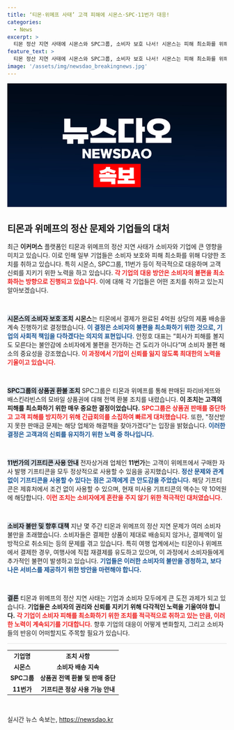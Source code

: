 ```yaml
---
title: ‘티몬·위메프 사태’ 고객 피해에 시몬스·SPC·11번가 대응!
categories:
  - News
excerpt: >
  티몬 정산 지연 사태에 시몬스와 SPC그룹, 소비자 보호 나서! 시몬스는 피해 최소화를 위해 배송을 완료하고, SPC는 상품권 전액 환불을 결정. 고객의 불안 해소를 위해 발빠르게 대응하는 기업들의 행보가 주목받고 있다!
feature_text: >
  티몬 정산 지연 사태에 시몬스와 SPC그룹, 소비자 보호 나서! 시몬스는 피해 최소화를 위해 배송을 완료하고, SPC는 상품권 전액 환불을 결정. 고객의 불안 해소를 위해 발빠르게 대응하는 기업들의 행보가 주목받고 있다!
image: '/assets/img/newsdao_breakingnews.jpg'
---
```


<p><img src="/assets/img/newsdao_breakingnews.jpg" alt="koreaapp 속보" /></p>

<h2 data-ke-size="size26">티몬과 위메프의 정산 문제와 기업들의 대처</h2>

<p data-ke-size="size16">최근 <b>이커머스</b> 플랫폼인 티몬과 위메프의 정산 지연 사태가 소비자와 기업에 큰 영향을 미치고 있습니다. 이로 인해 일부 기업들은 소비자 보호와 피해 최소화를 위해 다양한 조치를 취하고 있습니다. 특히 시몬스, SPC그룹, 11번가 등이 적극적으로 대응하며 고객 신뢰를 지키기 위한 노력을 하고 있습니다. <b><span style="color: #ee2323;">각 기업의 대응 방안은 소비자의 불편을 최소화하는 방향으로 진행되고 있습니다.</span></b> 이에 대해 각 기업들은 어떤 조치를 취하고 있는지 알아보겠습니다.</p>

<p data-ke-size="size16">&nbsp;</p>

<p><b><span style="background-color: #21538527;">시몬스의 소비자 보호 조치</span></b> 
<b>시몬스</b>는 티몬에서 결제가 완료된 4억원 상당의 제품 배송을 계속 진행하기로 결정했습니다. <b><span style="color: #1a5490;">이 결정은 소비자의 불편을 최소화하기 위한 것으로, 기업의 사회적 책임을 다하겠다는 의지의 표현입니다.</span></b> 안정호 대표는 “회사가 피해를 볼지도 모른다는 불안감에 소비자에게 불편을 전가하는 건 도리가 아니다”며 소비자 불편 해소의 중요성을 강조했습니다. <b><span style="color: #ee2323;">이 과정에서 기업이 신뢰를 잃지 않도록 최대한의 노력을 기울이고 있습니다.</span></b></p>

<p data-ke-size="size16">&nbsp;</p>

<p><b><span style="background-color: #21538527;">SPC그룹의 상품권 환불 조치</span></b> 
SPC그룹은 티몬과 위메프를 통해 판매된 파리바게뜨와 배스킨라빈스의 모바일 상품권에 대해 전액 환불 조치를 내렸습니다. <b>이 조치는 고객의 피해를 최소화하기 위한 매우 중요한 결정이었습니다.</b> <b><span style="color: #ee2323;">SPC그룹은 상품권 판매를 중단하고 고객 피해를 방지하기 위해 긴급회의를 소집하여 빠르게 대처했습니다.</span></b> 또한, "정산받지 못한 판매금 문제는 해당 업체와 해결책을 찾아가겠다"는 입장을 밝혔습니다. <b><span style="color: #1a5490;">이러한 결정은 고객과의 신뢰를 유지하기 위한 노력 중 하나입니다.</span></b></p>

<p data-ke-size="size16">&nbsp;</p>

<p><b><span style="background-color: #21538527;">11번가의 기프티콘 사용 안내</span></b> 
전자상거래 업체인 <b>11번가</b>는 고객이 위메프에서 구매한 자사 발행 기프티콘을 모두 정상적으로 사용할 수 있음을 공지했습니다. <b><span style="color: #1a5490;">정산 문제와 관계없이 기프티콘을 사용할 수 있다는 점은 고객에게 큰 안도감을 주었습니다.</span></b> 해당 기프티콘은 제휴처에서 조건 없이 사용할 수 있으며, 현재 미사용 기프티콘의 액수는 약 10억원에 해당합니다. <b><span style="color: #ee2323;">이런 조치는 소비자에게 혼란을 주지 않기 위한 적극적인 대처였습니다.</span></b></p>

<p data-ke-size="size16">&nbsp;</p>

<p><b><span style="background-color: #21538527;">소비자 불만 및 향후 대책</span></b> 
지난 몇 주간 티몬과 위메프의 정산 지연 문제가 여러 소비자 불만을 초래했습니다. 소비자들은 결제한 상품이 제대로 배송되지 않거나, 결제액이 일방적으로 취소되는 등의 문제를 겪고 있습니다. 특히 여행 업계에서는 티몬이나 위메프에서 결제한 경우, 여행사에 직접 재결제를 유도하고 있으며, 이 과정에서 소비자들에게 추가적인 불편이 발생하고 있습니다. <b><span style="color: #1a5490;">기업들은 이러한 소비자의 불만을 경청하고, 보다 나은 서비스를 제공하기 위한 방안을 마련해야 합니다.</span></b></p>

<p data-ke-size="size16">&nbsp;</p>

<p><b><span style="background-color: #21538527;">결론</span></b> 
티몬과 위메프의 정산 지연 사태는 기업과 소비자 모두에게 큰 도전 과제가 되고 있습니다. <b>기업들은 소비자의 권리와 신뢰를 지키기 위해 다각적인 노력을 기울여야 합니다.</b> <b><span style="color: #ee2323;">각 기업이 소비자 피해를 최소화하기 위한 조치를 적극적으로 취하고 있는 만큼, 이러한 노력이 계속되기를 기대합니다.</span></b> 향후 기업의 대응이 어떻게 변화할지, 그리고 소비자들의 반응이 어떠할지도 주목할 필요가 있습니다. </p>

<hr style="height: 2px; background-color: #eee; border: none;"/>

<table style="width: 100%;">
    <tbody>
        <tr>
            <td style="text-align: center; height: 17px;"><b>기업명</b></td>
            <td style="text-align: center; height: 17px;"><b>조치 사항</b></td>
        </tr>
        <tr>
            <td style="text-align: center; height: 17px;"><b>시몬스</b></td>
            <td style="text-align: center; height: 17px;"><b>소비자 배송 지속</b></td>
        </tr>
        <tr>
            <td style="text-align: center; height: 17px;"><b>SPC그룹</b></td>
            <td style="text-align: center; height: 17px;"><b>상품권 전액 환불 및 판매 중단</b></td>
        </tr>
        <tr>
            <td style="text-align: center; height: 17px;"><b>11번가</b></td>
            <td style="text-align: center; height: 17px;"><b>기프티콘 정상 사용 가능 안내</b></td>
        </tr>
    </tbody>
</table>

<p data-ke-size="size16">&nbsp;</p>
실시간 뉴스 속보는, <a href="https://newsdao.kr" rel="dofollow">https://newsdao.kr</a>


